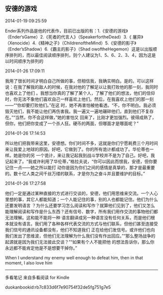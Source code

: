 ## 安德的游戏



2014-01-19 09:25:59

Ender系列作品是他的代表作，目前已出版的有：1.《安德的游戏》（Ender‘sGame）2.《死者的代言人》（SpeakerfortheDead）3.《
屠异》（Xenocide）4.《精神之子》（ChildrenoftheMind）5.《安德的影子》（Ender’sShadow）6.《霸主的影子》（Shad
owoftheHegemon）这是以出版顺序排列的，而以最佳阅读顺序排列，则个人建议为1、5、6、2、3、4，因为这是以时间顺序为排列的



2014-01-26 17:09:11

我用了很长时间才明白自己所做的事，但相信我，我确实明白。是的。可以这样说：在我了解我的敌人的时候，在我对他的了解足以让我打败他的那一刻，我同时也喜欢上了他们
。我想当你真的了解了某个人，了解了他们的想法，他们的信仰时，你无法不象他们喜欢自己一样喜欢上他们。然后，在我喜欢上他们的那一刻——““你却要打败他们。”在这
时，她不再害怕被他看透。“不，你不明白。我必须毁灭他们，我不能让他们再伤害我。我一遍又一遍地碾碎他们，直到他们不复存在。”“当然，你不会这样做，”她的害怕又
回来了，比刚才更加强烈。彼得成熟了，但你，他们把你变成了一个杀人狂。硬币的两面，但哪面才是哪面呢？”



2014-01-26 17:14:53

所以他们把我带来这里，安德想。你们时间不多，这就是你们宁愿耗费三个月时间来让我爱上地球的原因。好吧，它做到了。你的所有诡计都成功了。华伦蒂也一样。她是你的另
一个诡计，来让我记起我到战斗学校并不是为了自己。好吧，我记起来了。“我或许利用了华伦蒂，”格拉夫说，“你可以因此而恨我，安德，但你要记住一点——她之所以能打
动你是因为你们之间的感情是真挚的，那才是最重要的。数十亿人类之间千丝万缕的联系，才是你为之奋斗并且要维护的目标。”



2014-01-26 17:27:58

他们一定是通过某种直接的方式进行交谈的，安德，他们用思维来交流。一个人心里想的事，其它人都能知道；一个人能记住的事，别的人也都能记住。他们为什么还要发明语言
？为什么还要学习怎么阅读和写作？就算他们见到了，他们又怎么能理解阅读和写作是什么东西？还有信号、数字，所有我们用作交流的事物他们都无法理解。这和能不能将一种
语言翻译成另一种语言没有任何关系，而是他们根本就没有语言。我们用了各种各样代表交流的方式与他们联系，但他们甚至连接受我们信号的通讯设备都没有，他们不知道我们
正在给他们发信号。或许他们也向我们发出了思维波，但他们无法理解为什么我们没有作出回应。”“那么整场战争的起源就是因为我们无法彼此交谈？”“如果有个人不能把他
的想法告诉你，那么你永远都不能肯定他是不是想要干掉你。”

  

  

  

When I understand my enemy well enough to defeat him, then in that moment, I
also love him

* * *

多看笔记 来自多看阅读 for Kindle

duokanbookid:rb7c833d6f7e90754f32de5fg751g7e5

